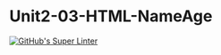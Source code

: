 # Unit2-03-HTML-NameAge
[![GitHub's Super Linter](https://github.com/ICS2O-Programming-SophieS/Unit2-03-HTML-NameAge/workflows/GitHub's%20Super%20Linter/badge.svg)](https://github.com/ICS2O-Programming-SophieS/Unit2-03-HTML-NameAge/actions)
